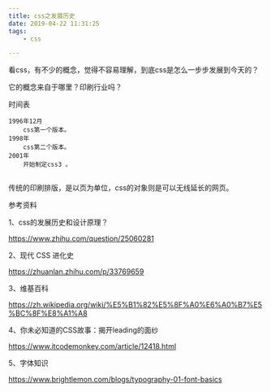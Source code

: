 ```yaml
---
title: css之发展历史
date: 2019-04-22 11:31:25
tags:
	- css

---
```




看css，有不少的概念，觉得不容易理解，到底css是怎么一步步发展到今天的？

它的概念来自于哪里？印刷行业吗？



时间表

```
1996年12月
	css第一个版本。
1998年
	css第二个版本。
2001年
	开始制定css3 。
	
```



传统的印刷排版，是以页为单位，css的对象则是可以无线延长的网页。



参考资料

1、css的发展历史和设计原理？

https://www.zhihu.com/question/25060281

2、现代 CSS 进化史

https://zhuanlan.zhihu.com/p/33769659

3、维基百科

https://zh.wikipedia.org/wiki/%E5%B1%82%E5%8F%A0%E6%A0%B7%E5%BC%8F%E8%A1%A8

4、你未必知道的CSS故事：揭开leading的面纱

https://www.itcodemonkey.com/article/12418.html

5、字体知识

https://www.brightlemon.com/blogs/typography-01-font-basics